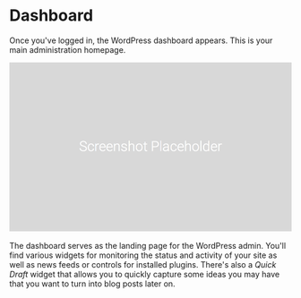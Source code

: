 # Dashboard

Once you've logged in, the WordPress dashboard appears. This is your main administration homepage.

![WordPress Admin Dashboard](screenshot_placeholder.png)

The dashboard serves as the landing page for the WordPress admin. You'll find various widgets for monitoring the status and activity of your site as well as news feeds or controls for installed plugins. There's also a *Quick Draft* widget that allows you to quickly capture some ideas you may have that you want to turn into blog posts later on.
